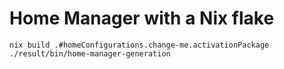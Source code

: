 # Home Manager with a Nix flake

```shell
nix build .#homeConfigurations.change-me.activationPackage
./result/bin/home-manager-generation
```
